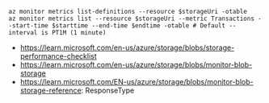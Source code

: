 ```
az monitor metrics list-definitions --resource $storageUri -otable
az monitor metrics list --resource $storageUri --metric Transactions --start-time $starttime --end-time $endtime -otable # Default --interval is PT1M (1 minute)
```

- https://learn.microsoft.com/en-us/azure/storage/blobs/storage-performance-checklist
- https://learn.microsoft.com/en-us/azure/storage/blobs/monitor-blob-storage
- https://learn.microsoft.com/EN-us/azure/storage/blobs/monitor-blob-storage-reference: ResponseType
